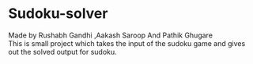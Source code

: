# Sudoku-solver
Made by Rushabh Gandhi ,Aakash Saroop And Pathik Ghugare
<br>
This is small project which takes the input of the sudoku game and gives out the solved output for sudoku.
